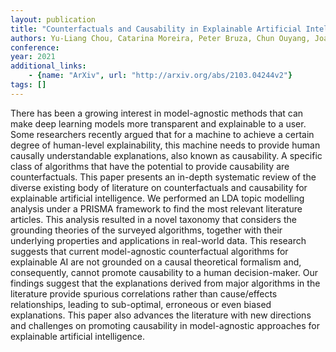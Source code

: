 ```yaml
---
layout: publication
title: "Counterfactuals and Causability in Explainable Artificial Intelligence: Theory, Algorithms, and Applications"
authors: Yu-Liang Chou, Catarina Moreira, Peter Bruza, Chun Ouyang, Joaquim Jorge
conference: 
year: 2021
additional_links: 
    - {name: "ArXiv", url: "http://arxiv.org/abs/2103.04244v2"}
tags: []
---
```

There has been a growing interest in model-agnostic methods that can make
deep learning models more transparent and explainable to a user. Some
researchers recently argued that for a machine to achieve a certain degree of
human-level explainability, this machine needs to provide human causally
understandable explanations, also known as causability. A specific class of
algorithms that have the potential to provide causability are counterfactuals.
This paper presents an in-depth systematic review of the diverse existing body
of literature on counterfactuals and causability for explainable artificial
intelligence. We performed an LDA topic modelling analysis under a PRISMA
framework to find the most relevant literature articles. This analysis resulted
in a novel taxonomy that considers the grounding theories of the surveyed
algorithms, together with their underlying properties and applications in
real-world data. This research suggests that current model-agnostic
counterfactual algorithms for explainable AI are not grounded on a causal
theoretical formalism and, consequently, cannot promote causability to a human
decision-maker. Our findings suggest that the explanations derived from major
algorithms in the literature provide spurious correlations rather than
cause/effects relationships, leading to sub-optimal, erroneous or even biased
explanations. This paper also advances the literature with new directions and
challenges on promoting causability in model-agnostic approaches for
explainable artificial intelligence.